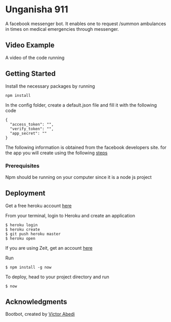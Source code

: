 # Unganisha 911

A facebook messenger bot. It enables one to request /summon ambulances in times on medical emergencies through messenger.
 
## Video Example

A video of the code running

<a href="https://www.youtube.com/watch?v=pRYaioweUBE&t=17s" target="_blank"><p align="center"></p></a>

## Getting Started

Install the necessary packages by running

```
npm install
```

In the config folder, create a default.json file and fill it with the following code

```
{
  "access_token": "",
  "verify_token": "",
  "app_secret": ""
}

```

The following information is obtained from the facebook developers site. for the app you will create using the following [steps](https://developers.facebook.com/docs/messenger-platform/guides/quick-start)

### Prerequisites

Npm should be running on your computer since it is a node js project


## Deployment

Get a free heroku account [here](http://www.heroku.com)

From your terminal, login to Heroku and create an application

```
$ heroku login
$ heroku create
$ git push heroku master
$ heroku open
```

If you are using Zeit, get an account [here](https://zeit.co)

Run
```
$ npm install -g now
```

To deploy, head to your project directory and run
```
$ now
```

## Acknowledgments

Bootbot, created by [Victor Abedi](https://github.com/iamvictorabedi/)
